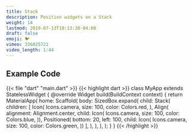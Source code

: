 ```yaml
---
title: Stack
description: Position widgets on a Stack
weight: 14
lastmod: 2019-07-13T10:13:30-04:00
draft: false
emoji: 🐦
vimeo: 336025721
video_length: 1:44
---
```


## Example Code

{{< file "dart" "main.dart" >}} {{< highlight dart >}} class MyApp extends
StatelessWidget { @override Widget build(BuildContext context) { return
MaterialApp( home: Scaffold( body: SizedBox.expand( child: Stack( children:
<Widget>[ Icon( Icons.camera, size: 100, color: Colors.red, ), Align( alignment:
Alignment.center, child: Icon( Icons.camera, size: 100, color: Colors.blue, )),
Positioned( bottom: 20, left: 100, child: Icon( Icons.camera, size: 100, color:
Colors.green, )) ], ), ), ), ); } } {{< /highlight >}}
